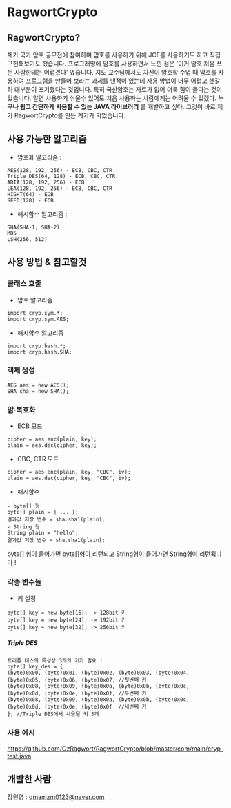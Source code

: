 # RagwortCrypto

## RagwortCrypto?
제가 국가 암호 공모전에 참여하며 암호를 사용하기 위해 JCE를 사용하기도 하고 직접 구현해보기도 했습니다. 프로그래밍에 암호를 사용하면서 느낀 점은 '이거 암호 처음 쓰는 사람한테는 어렵겠다' 였습니다. 지도 교수님께서도 자신이 암호학 수업 때 암호를 사용하여 프로그램을 만들어 보라는 과제를 낸적이 있는데 사용 방법이 너무 어렵고 헷갈려 대부분이 포기했다는 것입니다. 특히 국산암호는 자료가 없어 더욱 힘이 들다는 것이었습니다. 알면 사용하기 쉬울수 있어도 처음 사용하는 사람에게는 어려울 수 있겠다. __누구나 쉽고 간단하게 사용할 수 있는 JAVA 라이브러리__ 를 개발하고 싶다. 그것이 바로 제가 RagwortCrypto를 만든 계기가 되었습니다. 


## 사용 가능한 알고리즘
* 암호화 알고리즘 : 
```
AES(128, 192, 256) - ECB, CBC, CTR
Triple DES(64, 128) - ECB, CBC, CTR
ARIA(128, 192, 256) - ECB
LEA(128, 192, 256) - ECB, CBC, CTR
HIGHT(64) - ECB
SEED(128) - ECB
```
* 해시함수 알고리즘 : 
```
SHA(SHA-1, SHA-2)
MD5
LSH(256, 512)
```

## 사용 방법 & 참고할것

### 클래스 호출
* 암호 알고리즘
```
import cryp.sym.*;
import cryp.sym.AES;
```
* 해시함수 알고리즘
```
import cryp.hash.*;
import cryp.hash.SHA;
```
### 객체 생성
```
AES aes = new AES();
SHA sha = new SHA();
```
### 암·복호화
* ECB 모드
```
cipher = aes.enc(plain, key);
plain = aes.dec(cipher, key);
```
* CBC, CTR 모드
```
cipher = aes.enc(plain, key, "CBC", iv);
plain = aes.dec(cipher, key, "CBC", iv);
```
* 해시함수
```
- byte[] 형
byte[] plain = { ... };
결과값 저장 변수 = sha.sha1(plain);
- String 형
String plain = "hello";
결과값 저장 변수 = sha.sha1(plain);
```
byte[] 형이 들어가면 byte[]형이 리턴되고 String형이 들어가면 String형이 리턴됩니다 !

### 각종 변수들
* 키 설정
```
byte[] key = new byte[16]; -> 128bit 키
byte[] key = new byte[24]; -> 192bit 키
byte[] key = new byte[32]; -> 256bit 키
```
##### Triple DES
```
트리플 데스의 특성상 3개의 키가 필요 !
byte[] key_des = {
(byte)0x00, (byte)0x01, (byte)0x02, (byte)0x03, (byte)0x04, (byte)0x05, (byte)0x06, (byte)0x07,	//첫번째 키
(byte)0x08, (byte)0x09, (byte)0x0a, (byte)0x0b, (byte)0x0c, (byte)0x0d, (byte)0x0e, (byte)0x0f,	//두번째 키
(byte)0x08, (byte)0x09, (byte)0x0a, (byte)0x0b, (byte)0x0c, (byte)0x0d, (byte)0x0e, (byte)0x0f	//세번째 키
}; //Triple DES에서 사용될 키 3개
```

### 사용 예시
https://github.com/OzRagwort/RagwortCrypto/blob/master/com/main/cryp_test.java


## 개발한 사람

장원영 : qmamzm0123@naver.com

